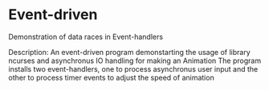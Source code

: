 # Event-driven
Demonstration of data races in Event-handlers

Description: An event-driven program demonstarting the usage of library 
ncurses and asynchronus IO handling for making an Animation 
The program installs two event-handlers, one to process asynchronus 
user input and the other to process timer events to adjust 
the speed of animation

